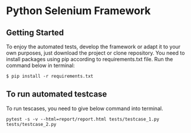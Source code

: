 # Python Selenium Framework

## Getting Started

To enjoy the automated tests, develop the framework or adapt it to your own purposes, just download the project or clone repository. You need to install packages using pip according to requirements.txt file.
Run the command below in terminal:

```
$ pip install -r requirements.txt
```

## To run automated testcase 

To run tescases, you need to give below command into terminal.

````
pytest -s -v --html=report/report.html tests/testcase_1.py tests/testcase_2.py

